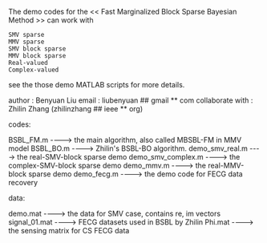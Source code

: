 The demo codes for the
    << Fast Marginalized Block Sparse Bayesian Method >>
can work with

    SMV sparse
    MMV sparse
    SMV block sparse
    MMV block sparse
    Real-valued
    Complex-valued

see the those demo MATLAB scripts for more details.

author : Benyuan Liu
email  : liubenyuan ## gmail ** com
collaborate with : Zhilin Zhang (zhilinzhang ## ieee ** org)

codes:

BSBL_FM.m            ---->    the main algorithm, also called MBSBL-FM in MMV model
BSBL_BO.m            ---->    Zhilin's BSBL-BO algorithm.
demo_smv_real.m      ---->    the real-SMV-block sparse demo
demo_smv_complex.m   ---->    the complex-SMV-block sparse demo
demo_mmv.m           ---->    the real-MMV-block sparse demo
demo_fecg.m          ---->    the demo code for FECG data recovery

data:

demo.mat         ---->    the data for SMV case, contains re, im vectors
signal_01.mat    ---->    FECG datasets used in BSBL by Zhilin
Phi.mat          ---->    the sensing matrix for CS FECG data


